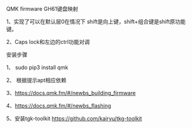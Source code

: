 QMK firmware
GH61键盘映射 

1、实现了可以在默认层0在情况下 shift是向上键，shift+组合键是shift原功能键。

2、Caps lock和左边的ctrl功能对调

安装步骤

1、 sudo pip3 install qmk

2、 根据提示apt相应依赖

3、https://docs.qmk.fm/#/newbs_building_firmware

4、https://docs.qmk.fm/#/newbs_flashing

5、安装tgk-toolkit https://github.com/kairyu/tkg-toolkit
